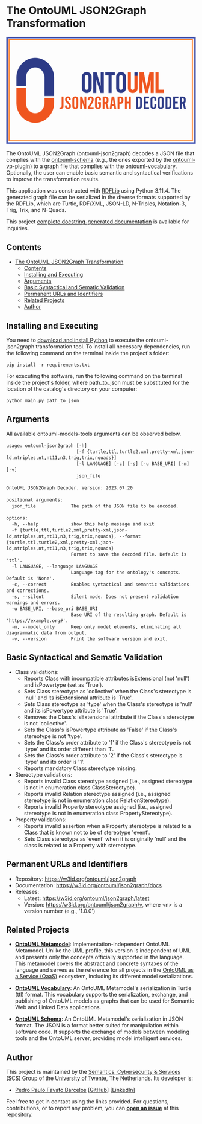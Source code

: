 # The OntoUML JSON2Graph Transformation

<p align="center"><img src="https://raw.githubusercontent.com/OntoUML/ontouml-json2graph/main/resources/Logo%20JSON2Graph%20Decoder.png" width="512"></p>

The OntoUML JSON2Graph (ontouml-json2graph) decodes a JSON file that complies with the [ontouml-schema](https://w3id.org/ontouml/schema) (e.g., the ones exported by the [ontouml-vp-plugin](https://github.com/OntoUML/ontouml-vp-plugin)) to a graph file that complies with the [ontouml-vocabulary](https://github.com/OntoUML/ontouml-vocabulary). Optionally, the user can enable basic semantic and syntactical verifications to improve the transformation results.

This application was constructed with [RDFLib](https://rdflib.readthedocs.io/en/stable/) using Python 3.11.4. The generated graph file can be serialized in the diverse formats supported by the RDFLib, which are Turtle, RDF/XML, JSON-LD, N-Triples, Notation-3, Trig, Trix, and N-Quads.

This project [complete docstring-generated documentation](https://w3id.org/ontouml/json2graph/docs) is available for inquiries.

## Contents

<!-- TOC -->
* [The OntoUML JSON2Graph Transformation](#the-ontouml-json2graph-transformation)
  * [Contents](#contents)
  * [Installing and Executing](#installing-and-executing)
  * [Arguments](#arguments)
  * [Basic Syntactical and Sematic Validation](#basic-syntactical-and-sematic-validation)
  * [Permanent URLs and Identifiers](#permanent-urls-and-identifiers)
  * [Related Projects](#related-projects)
  * [Author](#author)
<!-- TOC -->

## Installing and Executing

You need to [download and install Python](https://www.python.org/downloads/) to execute the ontouml-json2graph transformation tool. To install all necessary dependencies, run the following command on the terminal inside the project's folder:

```text
pip install -r requirements.txt
```

For executing the software, run the following command on the terminal inside the project's folder, where path_to_json must be substituted for the location of the catalog's directory on your computer:

```text
python main.py path_to_json
```

## Arguments

All available ontouml-models-tools arguments can be observed below.

```text
usage: ontouml-json2graph [-h]
                          [-f {turtle,ttl,turtle2,xml,pretty-xml,json-ld,ntriples,nt,nt11,n3,trig,trix,nquads}]
                          [-l LANGUAGE] [-c] [-s] [-u BASE_URI] [-m] [-v]
                          json_file

OntoUML JSON2Graph Decoder. Version: 2023.07.20

positional arguments:
  json_file             The path of the JSON file to be encoded.

options:
  -h, --help            show this help message and exit
  -f {turtle,ttl,turtle2,xml,pretty-xml,json-ld,ntriples,nt,nt11,n3,trig,trix,nquads}, --format {turtle,ttl,turtle2,xml,pretty-xml,json-ld,ntriples,nt,nt11,n3,trig,trix,nquads}
                        Format to save the decoded file. Default is 'ttl'.
  -l LANGUAGE, --language LANGUAGE
                        Language tag for the ontology's concepts. Default is 'None'.
  -c, --correct         Enables syntactical and semantic validations and corrections.
  -s, --silent          Silent mode. Does not present validation warnings and errors.
  -u BASE_URI, --base_uri BASE_URI
                        Base URI of the resulting graph. Default is 'https://example.org#'.
  -m, --model_only      Keep only model elements, eliminating all diagrammatic data from output.
  -v, --version         Print the software version and exit.
```

## Basic Syntactical and Sematic Validation

- Class validations:
    - Reports Class with incompatible attributes isExtensional (not 'null') and isPowertype (set as 'True').
    - Sets Class stereotype as 'collective' when the Class's stereotype is 'null' and its isExtensional attribute is 'True'.
    - Sets Class stereotype as 'type' when the Class's stereotype is 'null' and its isPowertype attribute is 'True'.
    - Removes the Class's isExtensional attribute if the Class's stereotype is not 'collective'.
    - Sets the Class's isPowertype attribute as 'False' if the Class's stereotype is not 'type'.
    - Sets the Class's order attribute to '1' if the Class's stereotype is not 'type' and its order different than '1'.
    - Sets the Class's order attribute to '2' if the Class's stereotype is 'type' and its order is '1'.
    - Reports mandatory Class stereotype missing.
- Stereotype validations:
    - Reports invalid Class stereotype assigned (i.e., assigned stereotype is not in enumeration class ClassStereotype).
    - Reports invalid Relation stereotype assigned (i.e., assigned stereotype is not in enumeration class RelationStereotype).
    - Reports invalid Property stereotype assigned (i.e., assigned stereotype is not in enumeration class PropertyStereotype).
- Property validations:
    - Reports invalid assertion when a Property stereotype is related to a Class that is known not to be of stereotype 'event'.
    - Sets Class stereotype as 'event' when it is originally 'null' and the class is related to a Property with stereotype.

## Permanent URLs and Identifiers

- Repository: https://w3id.org/ontouml/json2graph
- Documentation: https://w3id.org/ontouml/json2graph/docs 
- Releases: 
  - Latest: https://w3id.org/ontouml/json2graph/latest
  - Version: https://w3id.org/ontouml/json2graph/v<n>, where \<n\> is a version number (e.g., '1.0.0')

## Related Projects

- **[OntoUML Metamodel](https://w3id.org/ontouml/metamodel)**: Implementation-independent OntoUML Metamodel. Unlike the UML profile, this version is independent of UML and presents only the concepts officially supported in the language. This metamodel covers the abstract and concrete syntaxes of the language and serves as the reference for all projects in the [OntoUML as a Service (OaaS)](https://ceur-ws.org/Vol-2969/paper29-FOMI.pdf) ecosystem, including its different model serializations.


- **[OntoUML Vocabulary](https://w3id.org/ontouml/vocabulary)**: An OntoUML Metamodel's serialization in Turtle (ttl) format. This vocabulary supports the serialization, exchange, and publishing of OntoUML models as graphs that can be used for Semantic Web and Linked Data applications.


- **[OntoUML Schema](https://w3id.org/ontouml/schema)**: An OntoUML Metamodel's serialization in JSON format. The JSON is a format better suited for manipulation within software code. It supports the exchange of models between modeling tools and the OntoUML server, providing model intelligent services.

## Author

This project is maintained by the [Semantics, Cybersecurity & Services (SCS) Group](https://www.utwente.nl/en/eemcs/scs/) of the [University of Twente](https://www.utwente.nl/), The Netherlands. Its developer is:

- [Pedro Paulo Favato Barcelos](https://orcid.org/0000-0003-2736-7817) [[GitHub](https://github.com/pedropaulofb)] [[LinkedIn](https://www.linkedin.com/in/pedropaulofavatobarcelos/)]

Feel free to get in contact using the links provided. For questions, contributions, or to report any problem, you can **[open an issue](https://github.com/OntoUML/ontouml-json2graph/issues)** at this repository.
